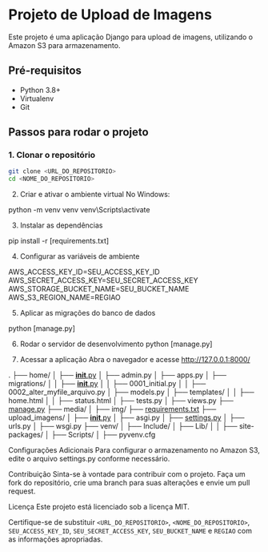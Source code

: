 # Projeto de Upload de Imagens

Este projeto é uma aplicação Django para upload de imagens, utilizando o Amazon S3 para armazenamento.

## Pré-requisitos

- Python 3.8+
- Virtualenv
- Git

## Passos para rodar o projeto

### 1. Clonar o repositório

```sh
git clone <URL_DO_REPOSITORIO>
cd <NOME_DO_REPOSITORIO>
```
2. Criar e ativar o ambiente virtual
No Windows:

python -m venv venv
venv\Scripts\activate

3. Instalar as dependências

pip install -r [requirements.txt]

4. Configurar as variáveis de ambiente

AWS_ACCESS_KEY_ID=SEU_ACCESS_KEY_ID
AWS_SECRET_ACCESS_KEY=SEU_SECRET_ACCESS_KEY
AWS_STORAGE_BUCKET_NAME=SEU_BUCKET_NAME
AWS_S3_REGION_NAME=REGIAO

5. Aplicar as migrações do banco de dados

 python [manage.py]

 6. Rodar o servidor de desenvolvimento
python [manage.py]


7. Acessar a aplicação
Abra o navegador e acesse http://127.0.0.1:8000/

.
├── home/
│   ├── [__init__.py](http://_vscodecontentref_/#%7B%22uri%22%3A%7B%22%24mid%22%3A1%2C%22fsPath%22%3A%22c%3A%5C%5CUsers%5C%5Cmauro%5C%5CDesktop%5C%5Cupload%5C%5Cvenv%5C%5CLib%5C%5Csite-packages%5C%5Cpip%5C%5C_internal%5C%5Creq%5C%5C__init__.py%22%2C%22_sep%22%3A1%2C%22external%22%3A%22file%3A%2F%2F%2Fc%253A%2FUsers%2Fmauro%2FDesktop%2Fupload%2Fvenv%2FLib%2Fsite-packages%2Fpip%2F_internal%2Freq%2F__init__.py%22%2C%22path%22%3A%22%2Fc%3A%2FUsers%2Fmauro%2FDesktop%2Fupload%2Fvenv%2FLib%2Fsite-packages%2Fpip%2F_internal%2Freq%2F__init__.py%22%2C%22scheme%22%3A%22file%22%7D%7D)
│   ├── admin.py
│   ├── apps.py
│   ├── migrations/
│   │   ├── [__init__.py](http://_vscodecontentref_/#%7B%22uri%22%3A%7B%22%24mid%22%3A1%2C%22fsPath%22%3A%22c%3A%5C%5CUsers%5C%5Cmauro%5C%5CDesktop%5C%5Cupload%5C%5Cvenv%5C%5CLib%5C%5Csite-packages%5C%5Cpip%5C%5C_internal%5C%5Creq%5C%5C__init__.py%22%2C%22_sep%22%3A1%2C%22external%22%3A%22file%3A%2F%2F%2Fc%253A%2FUsers%2Fmauro%2FDesktop%2Fupload%2Fvenv%2FLib%2Fsite-packages%2Fpip%2F_internal%2Freq%2F__init__.py%22%2C%22path%22%3A%22%2Fc%3A%2FUsers%2Fmauro%2FDesktop%2Fupload%2Fvenv%2FLib%2Fsite-packages%2Fpip%2F_internal%2Freq%2F__init__.py%22%2C%22scheme%22%3A%22file%22%7D%7D)
│   │   ├── 0001_initial.py
│   │   ├── 0002_alter_myfile_arquivo.py
│   ├── models.py
│   ├── templates/
│   │   ├── home.html
│   │   ├── status.html
│   ├── tests.py
│   ├── views.py
├── [manage.py](http://_vscodecontentref_/#%7B%22uri%22%3A%7B%22%24mid%22%3A1%2C%22fsPath%22%3A%22c%3A%5C%5CUsers%5C%5Cmauro%5C%5CDesktop%5C%5Cupload%5C%5Cmanage.py%22%2C%22_sep%22%3A1%2C%22path%22%3A%22%2Fc%3A%2FUsers%2Fmauro%2FDesktop%2Fupload%2Fmanage.py%22%2C%22scheme%22%3A%22file%22%7D%7D)
├── media/
│   ├── img/
├── [requirements.txt](http://_vscodecontentref_/#%7B%22uri%22%3A%7B%22%24mid%22%3A1%2C%22fsPath%22%3A%22c%3A%5C%5CUsers%5C%5Cmauro%5C%5CDesktop%5C%5Cupload%5C%5Crequirements.txt%22%2C%22_sep%22%3A1%2C%22path%22%3A%22%2Fc%3A%2FUsers%2Fmauro%2FDesktop%2Fupload%2Frequirements.txt%22%2C%22scheme%22%3A%22file%22%7D%7D)
├── upload_imagens/
│   ├── [__init__.py](http://_vscodecontentref_/#%7B%22uri%22%3A%7B%22%24mid%22%3A1%2C%22fsPath%22%3A%22c%3A%5C%5CUsers%5C%5Cmauro%5C%5CDesktop%5C%5Cupload%5C%5Cvenv%5C%5CLib%5C%5Csite-packages%5C%5Cpip%5C%5C_internal%5C%5Creq%5C%5C__init__.py%22%2C%22_sep%22%3A1%2C%22external%22%3A%22file%3A%2F%2F%2Fc%253A%2FUsers%2Fmauro%2FDesktop%2Fupload%2Fvenv%2FLib%2Fsite-packages%2Fpip%2F_internal%2Freq%2F__init__.py%22%2C%22path%22%3A%22%2Fc%3A%2FUsers%2Fmauro%2FDesktop%2Fupload%2Fvenv%2FLib%2Fsite-packages%2Fpip%2F_internal%2Freq%2F__init__.py%22%2C%22scheme%22%3A%22file%22%7D%7D)
│   ├── asgi.py
│   ├── [settings.py](http://_vscodecontentref_/#%7B%22uri%22%3A%7B%22%24mid%22%3A1%2C%22fsPath%22%3A%22c%3A%5C%5CUsers%5C%5Cmauro%5C%5CDesktop%5C%5Cupload%5C%5Cupload_imagens%5C%5Csettings.py%22%2C%22_sep%22%3A1%2C%22external%22%3A%22file%3A%2F%2F%2Fc%253A%2FUsers%2Fmauro%2FDesktop%2Fupload%2Fupload_imagens%2Fsettings.py%22%2C%22path%22%3A%22%2Fc%3A%2FUsers%2Fmauro%2FDesktop%2Fupload%2Fupload_imagens%2Fsettings.py%22%2C%22scheme%22%3A%22file%22%7D%7D)
│   ├── urls.py
│   ├── wsgi.py
├── venv/
│   ├── Include/
│   ├── Lib/
│   │   ├── site-packages/
│   ├── Scripts/
│   ├── pyvenv.cfg

Configurações Adicionais
Para configurar o armazenamento no Amazon S3, edite o arquivo settings.py conforme necessário.

Contribuição
Sinta-se à vontade para contribuir com o projeto. Faça um fork do repositório, crie uma branch para suas alterações e envie um pull request.

Licença
Este projeto está licenciado sob a licença MIT.



Certifique-se de substituir `<URL_DO_REPOSITORIO>`, `<NOME_DO_REPOSITORIO>`, `SEU_ACCESS_KEY_ID`, `SEU_SECRET_ACCESS_KEY`, `SEU_BUCKET_NAME` e `REGIAO` com as informações apropriadas.



 
